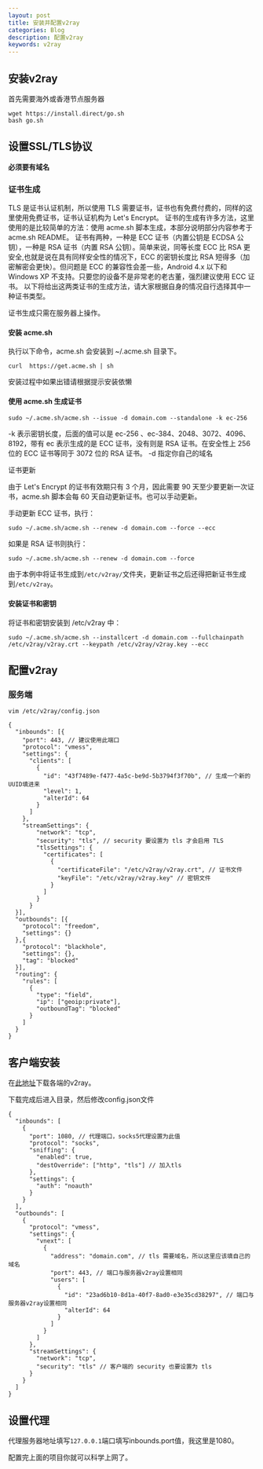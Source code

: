 ```yaml
---
layout: post
title: 安装并配置v2ray
categories: Blog
description: 配置v2ray
keywords: v2ray
---
```


## 安装v2ray

首先需要海外或香港节点服务器

```
wget https://install.direct/go.sh
bash go.sh
```

## 设置SSL/TLS协议

**必须要有域名**

### 证书生成
TLS 是证书认证机制，所以使用 TLS 需要证书，证书也有免费付费的，同样的这里使用免费证书，证书认证机构为 Let's Encrypt。 证书的生成有许多方法，这里使用的是比较简单的方法：使用 acme.sh 脚本生成，本部分说明部分内容参考于acme.sh README。
证书有两种，一种是 ECC 证书（内置公钥是 ECDSA 公钥），一种是 RSA 证书（内置 RSA 公钥）。简单来说，同等长度 ECC 比 RSA 更安全,也就是说在具有同样安全性的情况下，ECC 的密钥长度比 RSA 短得多（加密解密会更快）。但问题是 ECC 的兼容性会差一些，Android 4.x 以下和 Windows XP 不支持。只要您的设备不是非常老的老古董，强烈建议使用 ECC 证书。
以下将给出这两类证书的生成方法，请大家根据自身的情况自行选择其中一种证书类型。

证书生成只需在服务器上操作。


#### 安装 acme.sh
执行以下命令，acme.sh 会安装到 ~/.acme.sh 目录下。

```
curl  https://get.acme.sh | sh
```

安装过程中如果出错请根据提示安装依懒

#### 使用 acme.sh 生成证书

```
sudo ~/.acme.sh/acme.sh --issue -d domain.com --standalone -k ec-256
```

-k 表示密钥长度，后面的值可以是 ec-256 、ec-384、2048、3072、4096、8192，带有 ec 表示生成的是 ECC 证书，没有则是 RSA 证书。在安全性上 256 位的 ECC 证书等同于 3072 位的 RSA 证书。
-d 指定你自己的域名

证书更新

由于 Let's Encrypt 的证书有效期只有 3 个月，因此需要 90 天至少要更新一次证书，acme.sh 脚本会每 60 天自动更新证书。也可以手动更新。

手动更新 ECC 证书，执行：

```
sudo ~/.acme.sh/acme.sh --renew -d domain.com --force --ecc
```

如果是 RSA 证书则执行：

```
sudo ~/.acme.sh/acme.sh --renew -d domain.com --force
```

由于本例中将证书生成到`/etc/v2ray/`文件夹，更新证书之后还得把新证书生成到`/etc/v2ray`。

#### 安装证书和密钥
将证书和密钥安装到 /etc/v2ray 中：

```
sudo ~/.acme.sh/acme.sh --installcert -d domain.com --fullchainpath /etc/v2ray/v2ray.crt --keypath /etc/v2ray/v2ray.key --ecc
```

## 配置v2ray

### 服务端

```
vim /etc/v2ray/config.json 
```

```
{
  "inbounds": [{
    "port": 443, // 建议使用此端口
    "protocol": "vmess",
    "settings": {
      "clients": [
        {
          "id": "43f7489e-f477-4a5c-be9d-5b3794f3f70b", // 生成一个新的UUID填进来
          "level": 1,
          "alterId": 64
        }
      ]
    },
    "streamSettings": {
        "network": "tcp",
        "security": "tls", // security 要设置为 tls 才会启用 TLS
        "tlsSettings": {
          "certificates": [
            {
              "certificateFile": "/etc/v2ray/v2ray.crt", // 证书文件
              "keyFile": "/etc/v2ray/v2ray.key" // 密钥文件
            }
          ]
        }
      }
  }],
  "outbounds": [{
    "protocol": "freedom",
    "settings": {}
  },{
    "protocol": "blackhole",
    "settings": {},
    "tag": "blocked"
  }],
  "routing": {
    "rules": [
      {
        "type": "field",
        "ip": ["geoip:private"],
        "outboundTag": "blocked"
      }
    ]
  }
}
```

## 客户端安装

在[此地址](https://github.com/v2ray/v2ray-core/releases)下载各端的v2ray。

下载完成后进入目录，然后修改config.json文件

```
{
  "inbounds": [
    {
      "port": 1080, // 代理端口，socks5代理设置为此值
      "protocol": "socks",
      "sniffing": {
        "enabled": true,
        "destOverride": ["http", "tls"] // 加入tls
      },
      "settings": {
        "auth": "noauth"
      }
    }
  ],
  "outbounds": [
    {
      "protocol": "vmess",
      "settings": {
        "vnext": [
          {
            "address": "domain.com", // tls 需要域名，所以这里应该填自己的域名
            "port": 443, // 端口与服务器v2ray设置相同
            "users": [
              {
                "id": "23ad6b10-8d1a-40f7-8ad0-e3e35cd38297", // 端口与服务器v2ray设置相同
                "alterId": 64
              }
            ]
          }
        ]
      },
      "streamSettings": {
        "network": "tcp",
        "security": "tls" // 客户端的 security 也要设置为 tls
      }
    }
  ]
}
```

## 设置代理

代理服务器地址填写`127.0.0.1`端口填写inbounds.port值，我这里是1080。

配置完上面的项目你就可以科学上网了。
